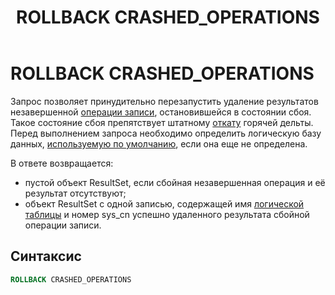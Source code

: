 ﻿---
layout: default
title: ROLLBACK CRASHED_OPERATIONS
nav_order: 26
parent: Запросы SQL+
grand_parent: Справочная информация
has_children: false
has_toc: false
---

# ROLLBACK CRASHED_OPERATIONS

Запрос позволяет принудительно перезапустить удаление результатов незавершенной [операции записи](../../../Обзор_понятий_компонентов_и_связей/Основные_понятия/Операция_записи/Операция_записи.md),
остановившейся в состоянии сбоя.
Такое состояние сбоя препятствует штатному [откату](../ROLLBACK_DELTA/ROLLBACK_DELTA.md) горячей дельты. Перед выполнением запроса необходимо 
определить логическую базу данных, [используемую по умолчанию](../../../Работа_с_системой/Другие_функции/Определение_логической_БД_по_умолчанию/Определение_логической_БД_по_умолчанию.md), 
если она еще не определена.

В ответе возвращается:
*   пустой объект ResultSet, если сбойная незавершенная операция и её результат отсутствуют;
*   объект ResultSet c одной записью, содержащей имя [логической таблицы](../../../Обзор_понятий_компонентов_и_связей/Основные_понятия/Логическая_таблица/Логическая_таблица.md) и номер sys_cn успешно удаленного результата сбойной операции записи.

## Синтаксис

```sql
ROLLBACK CRASHED_OPERATIONS
```